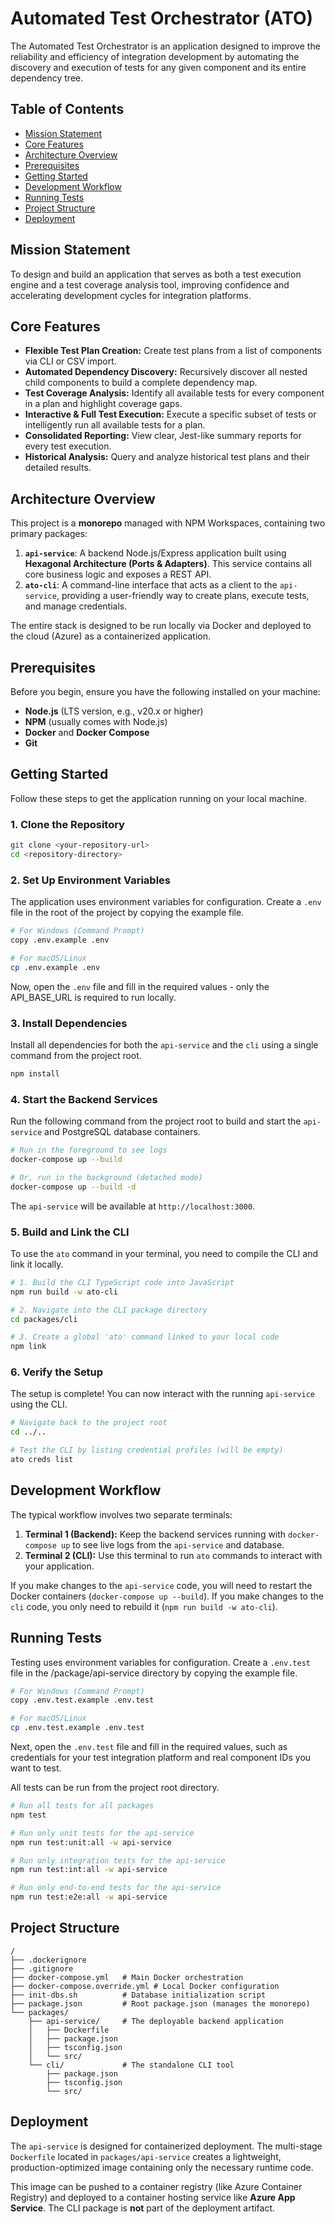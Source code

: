 # Automated Test Orchestrator (ATO)

The Automated Test Orchestrator is an application designed to improve the reliability and efficiency of integration development by automating the discovery and execution of tests for any given component and its entire dependency tree.

## Table of Contents

-   [Mission Statement](#mission-statement)
-   [Core Features](#core-features)
-   [Architecture Overview](#architecture-overview)
-   [Prerequisites](#prerequisites)
-   [Getting Started](#getting-started)
-   [Development Workflow](#development-workflow)
-   [Running Tests](#running-tests)
-   [Project Structure](#project-structure)
-   [Deployment](#deployment)

## Mission Statement

To design and build an application that serves as both a test execution engine and a test coverage analysis tool, improving confidence and accelerating development cycles for integration platforms.

## Core Features

-   **Flexible Test Plan Creation:** Create test plans from a list of components via CLI or CSV import.
-   **Automated Dependency Discovery:** Recursively discover all nested child components to build a complete dependency map.
-   **Test Coverage Analysis:** Identify all available tests for every component in a plan and highlight coverage gaps.
-   **Interactive & Full Test Execution:** Execute a specific subset of tests or intelligently run all available tests for a plan.
-   **Consolidated Reporting:** View clear, Jest-like summary reports for every test execution.
-   **Historical Analysis:** Query and analyze historical test plans and their detailed results.

## Architecture Overview

This project is a **monorepo** managed with NPM Workspaces, containing two primary packages:

1.  **`api-service`**: A backend Node.js/Express application built using **Hexagonal Architecture (Ports & Adapters)**. This service contains all core business logic and exposes a REST API.
2.  **`ato-cli`**: A command-line interface that acts as a client to the `api-service`, providing a user-friendly way to create plans, execute tests, and manage credentials.

The entire stack is designed to be run locally via Docker and deployed to the cloud (Azure) as a containerized application.

## Prerequisites

Before you begin, ensure you have the following installed on your machine:
-   **Node.js** (LTS version, e.g., v20.x or higher)
-   **NPM** (usually comes with Node.js)
-   **Docker** and **Docker Compose**
-   **Git**

## Getting Started

Follow these steps to get the application running on your local machine.

### 1. Clone the Repository
```sh
git clone <your-repository-url>
cd <repository-directory>
```

### 2. Set Up Environment Variables
The application uses environment variables for configuration. Create a `.env` file in the root of the project by copying the example file.

```sh
# For Windows (Command Prompt)
copy .env.example .env

# For macOS/Linux
cp .env.example .env
```
Now, open the `.env` file and fill in the required values - only the API_BASE_URL is required to run locally.

### 3. Install Dependencies
Install all dependencies for both the `api-service` and the `cli` using a single command from the project root.

```sh
npm install
```

### 4. Start the Backend Services
Run the following command from the project root to build and start the `api-service` and PostgreSQL database containers.

```sh
# Run in the foreground to see logs
docker-compose up --build

# Or, run in the background (detached mode)
docker-compose up --build -d
```
The `api-service` will be available at `http://localhost:3000`.

### 5. Build and Link the CLI
To use the `ato` command in your terminal, you need to compile the CLI and link it locally.

```sh
# 1. Build the CLI TypeScript code into JavaScript
npm run build -w ato-cli

# 2. Navigate into the CLI package directory
cd packages/cli

# 3. Create a global 'ato' command linked to your local code
npm link
```

### 6. Verify the Setup
The setup is complete! You can now interact with the running `api-service` using the CLI.

```sh
# Navigate back to the project root
cd ../..

# Test the CLI by listing credential profiles (will be empty)
ato creds list
```

## Development Workflow

The typical workflow involves two separate terminals:

1.  **Terminal 1 (Backend):** Keep the backend services running with `docker-compose up` to see live logs from the `api-service` and database.
2.  **Terminal 2 (CLI):** Use this terminal to run `ato` commands to interact with your application.

If you make changes to the `api-service` code, you will need to restart the Docker containers (`docker-compose up --build`). If you make changes to the `cli` code, you only need to rebuild it (`npm run build -w ato-cli`).

## Running Tests

Testing uses environment variables for configuration. Create a `.env.test` file in the /package/api-service directory by copying the example file.

```sh
# For Windows (Command Prompt)
copy .env.test.example .env.test

# For macOS/Linux
cp .env.test.example .env.test
```
Next, open the `.env.test` file and fill in the required values, such as credentials for your test integration platform and real component IDs you want to test.

All tests can be run from the project root directory. 

```sh
# Run all tests for all packages
npm test

# Run only unit tests for the api-service
npm run test:unit:all -w api-service

# Run only integration tests for the api-service
npm run test:int:all -w api-service

# Run only end-to-end tests for the api-service
npm run test:e2e:all -w api-service
```

## Project Structure
```
/
├── .dockerignore
├── .gitignore
├── docker-compose.yml   # Main Docker orchestration
├── docker-compose.override.yml # Local Docker configuration
├── init-dbs.sh          # Database initialization script
├── package.json         # Root package.json (manages the monorepo)
└── packages/
    ├── api-service/     # The deployable backend application
    │   ├── Dockerfile
    │   ├── package.json
    │   ├── tsconfig.json
    │   └── src/
    └── cli/             # The standalone CLI tool
        ├── package.json
        ├── tsconfig.json
        └── src/
```

## Deployment

The `api-service` is designed for containerized deployment. The multi-stage `Dockerfile` located in `packages/api-service` creates a lightweight, production-optimized image containing only the necessary runtime code.

This image can be pushed to a container registry (like Azure Container Registry) and deployed to a container hosting service like **Azure App Service**. The CLI package is **not** part of the deployment artifact.